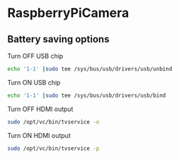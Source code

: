 # RaspberryPiCamera

## Battery saving options

Turn OFF USB chip
```bash
echo '1-1' |sudo tee /sys/bus/usb/drivers/usb/unbind
```

Turn ON USB chip
```bash
echo '1-1' |sudo tee /sys/bus/usb/drivers/usb/bind
```

Turn OFF HDMI output
```bash
sudo /opt/vc/bin/tvservice -o
```

Turn ON HDMI output

```bash
sudo /opt/vc/bin/tvservice -p
```
